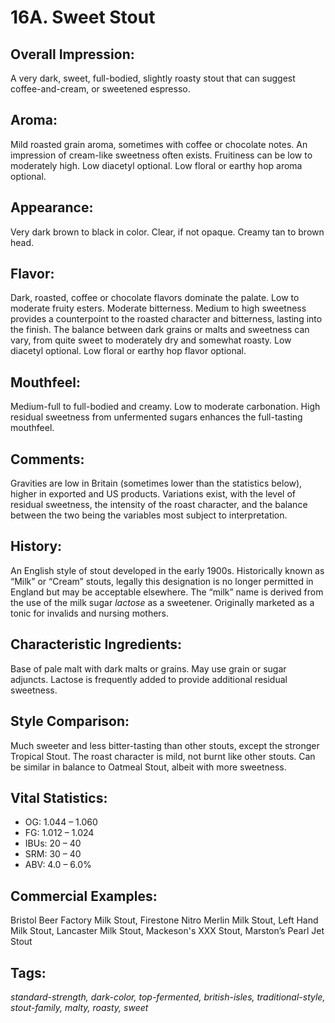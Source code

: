 # 16A. Sweet Stout

## Overall Impression: 

A very dark, sweet, full-bodied, slightly roasty stout that can suggest coffee-and-cream, or sweetened espresso.

## Aroma: 

Mild roasted grain aroma, sometimes with coffee or chocolate notes. An impression of cream-like sweetness often exists. Fruitiness can be low to moderately high. Low diacetyl optional. Low floral or earthy hop aroma optional.

## Appearance: 

Very dark brown to black in color. Clear, if not opaque. Creamy tan to brown head.

## Flavor: 

Dark, roasted, coffee or chocolate flavors dominate the palate. Low to moderate fruity esters. Moderate bitterness. Medium to high sweetness provides a counterpoint to the roasted character and bitterness, lasting into the finish. The balance between dark grains or malts and sweetness can vary, from quite sweet to moderately dry and somewhat roasty. Low diacetyl optional. Low floral or earthy hop flavor optional.

## Mouthfeel: 

Medium-full to full-bodied and creamy. Low to moderate carbonation. High residual sweetness from unfermented sugars enhances the full-tasting mouthfeel.

## Comments: 

Gravities are low in Britain (sometimes lower than the statistics below), higher in exported and US products. Variations exist, with the level of residual sweetness, the intensity of the roast character, and the balance between the two being the variables most subject to interpretation. 

## History: 

An English style of stout developed in the early 1900s. Historically known as “Milk” or “Cream” stouts, legally this designation is no longer permitted in England but may be acceptable elsewhere. The “milk” name is derived from the use of the milk sugar _lactose_ as a sweetener. Originally marketed as a tonic for invalids and nursing mothers.

## Characteristic Ingredients: 

Base of pale malt with dark malts or grains. May use grain or sugar adjuncts. Lactose is frequently added to provide additional residual sweetness.

## Style Comparison: 

Much sweeter and less bitter-tasting than other stouts, except the stronger Tropical Stout. The roast character is mild, not burnt like other stouts. Can be similar in balance to Oatmeal Stout, albeit with more sweetness.

## Vital Statistics:	

- OG:	1.044 – 1.060
- FG:	1.012 – 1.024
- IBUs:	20 – 40	
- SRM:	30 – 40	
- ABV:	4.0 – 6.0%

## Commercial Examples: 

Bristol Beer Factory Milk Stout, Firestone Nitro Merlin Milk Stout, Left Hand Milk Stout, Lancaster Milk Stout, Mackeson's XXX Stout, Marston’s Pearl Jet Stout

## Tags: 

_standard-strength, dark-color, top-fermented, british-isles, traditional-style, stout-family, malty, roasty, sweet_
